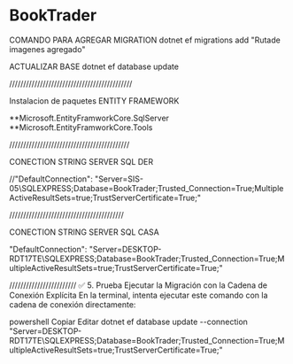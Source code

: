 # BookTrader
COMANDO PARA AGREGAR MIGRATION
dotnet ef migrations add "Rutade imagenes agregado"

ACTUALIZAR BASE
dotnet ef database update




////////////////////////////////////////////

Instalacion de paquetes ENTITY FRAMEWORK

**Microsoft.EntityFramworkCore.SqlServer
**Microsoft.EntityFramworkCore.Tools

///////////////////////////////////////////


 CONECTION STRING SERVER SQL DER 

  //"DefaultConnection": "Server=SIS-05\\SQLEXPRESS;Database=BookTrader;Trusted_Connection=True;MultipleActiveResultSets=true;TrustServerCertificate=True;"

  
/////////////////////////////////////////

 CONECTION STRING SERVER SQL CASA 

   "DefaultConnection": "Server=DESKTOP-RDT17TE\\SQLEXPRESS;Database=BookTrader;Trusted_Connection=True;MultipleActiveResultSets=true;TrustServerCertificate=True;"



   ////////////////////////
   ✅ 5. Prueba Ejecutar la Migración con la Cadena de Conexión Explícita
En la terminal, intenta ejecutar este comando con la cadena de conexión directamente:

powershell
Copiar 
Editar
dotnet ef database update --connection "Server=DESKTOP-RDT17TE\SQLEXPRESS;Database=BookTrader;Trusted_Connection=True;MultipleActiveResultSets=true;TrustServerCertificate=True;"

